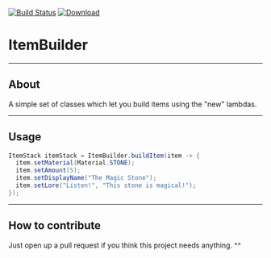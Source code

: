 [![Build Status](https://travis-ci.org/TheFreakLord/ItemBuilder.svg?branch=master)](https://travis-ci.org/TheFreakLord/ItemBuilder)
[![Download](https://api.bintray.com/packages/thefreaklord/maven/ItemBuilder/images/download.svg)](https://bintray.com/thefreaklord/maven/ItemBuilder/_latestVersion)

# ItemBuilder

---

## About
A simple set of classes which let you build items using the "new" lambdas.

---

## Usage

```Java
ItemStack itemStack = ItemBuilder.buildItem(item -> {
  item.setMaterial(Material.STONE);
  item.setAmount(5);
  item.setDisplayName("The Magic Stone");
  item.setLore("Listen!", "This stone is magical!");
});
```

---

## How to contribute

Just open up a pull request if you think this project needs anything. ^^
